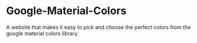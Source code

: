 # Google-Material-Colors
A website that makes it easy to pick and choose the perfect colors from the google material colors library.
